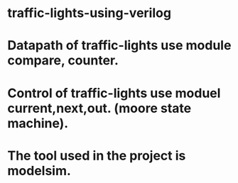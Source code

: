 # traffic-lights-using-verilog
# Datapath of traffic-lights use module compare, counter.
# Control of traffic-lights use moduel current,next,out. (moore state machine).
# The tool used in the project is modelsim.
#
#

